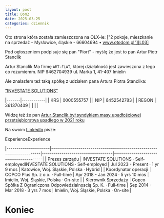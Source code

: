 ```yaml
---
layout: post 
title: Dom2
date: 2025-03-25 
categories: dziennik 
---
```



Oto strona która została zamieszczona na OLX-ie:
["2 pokoje, mieszkanie na sprzedaż - Mysłowice, śląskie - 66604694 • www.otodom.pl"][L03]

Pod ogłoszeniem podpisuje się pan "Piort" - myślę że jest to pan Artur Piotr Stanclik

Artur Stanclik
Ma firmę `ART-FLAT`, której działalność jest zawieszona z tego co rozumiemm.
NIP 6462704939
ul. Marka 1, 41-407 Imielin

Ale znalazłem też taką spółkę z udziałem pana Artura Piotra Stanclika:

["INVESTATE SOLUTIONS"][L04]

|-------|------------|
| KRS   | 0000555757 |
| NIP   | 6452542783 |
| REGON | 361370409  |
|       |            |

Widzę też że pan [Artur Stanclik był syndykiem masy upadłościowej przetsiębiorstwa upadłego w 2021 roku][L05]

Na swoim [LinkedIn][L06] pisze:

ExperienceExperience

|----------------------|------------------------------------------------------------------------|------------------------------------|-----------------------------------------|
| Prezes zarządu       | INVESTATE SOLUTIONS · Self-employedINVESTATE SOLUTIONS · Self-employed | Jul 2023 - Present · 1 yr 9 mos    | Katowice, Woj. Śląskie, Polska · Hybrid |
| Koordynator operacji | COPCO Plus Sp. z o.o. · Full-time                                      | Apr 2018 - Jan 2024 · 5 yrs 10 mos | Imielin, Woj. Śląskie, Polska · On-site |
| Kierownik Sprzedaży  | Copco Spòłka Z Ograniczona Odpowiedzialnoscią Sp. K. · Full-time       | Sep 2014 - Mar 2018 · 3 yrs 7 mos  | Imielin, Woj. Śląskie, Polska · On-site |



# Koniec

<!-- links -->
[L03]: https://www.otodom.pl/pl/oferta/mieszkanie-1-2-udzial-myslowice-mikolowska-8-ID4wsWg.html
[L04]: https://rejestr.io/krs/555757/investate-solutions
[L05]: https://www.dawro.pl/ogloszenie/132953,nieruchomosc-gruntowa-w-imielinie-ul-krotka-pozostale-ruchome-skladniki-majatku_artur-stanclik-artflat-w-upadlosci#opis
[L06]: https://www.linkedin.com/in/artur-stanclik-a4aa99b8/
